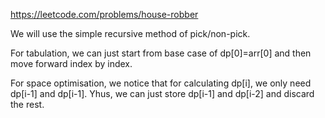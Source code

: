 https://leetcode.com/problems/house-robber

We will use the simple recursive method of pick/non-pick.

For tabulation, we can just start from base case of dp[0]=arr[0] and then move forward index by index.

For space optimisation, we notice that for calculating dp[i], we only need dp[i-1] and dp[i-1].
Yhus, we can just store dp[i-1] and dp[i-2] and discard the rest.